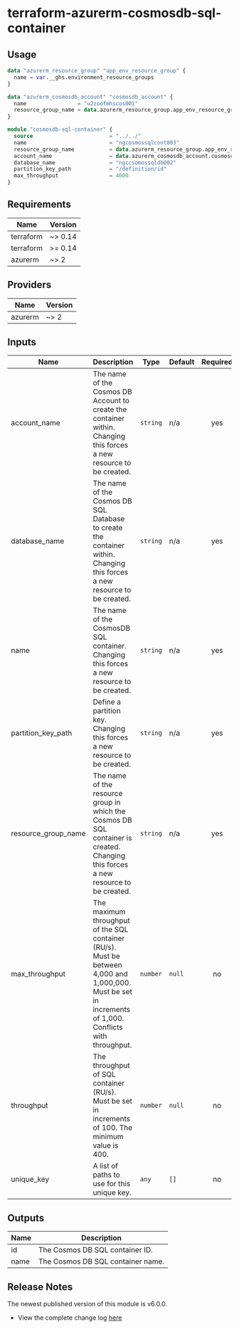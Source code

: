 # terraform-azurerm-cosmosdb-sql-container

## Usage
``` terraform
data "azurerm_resource_group" "app_env_resource_group" {
  name = var.__ghs.environment_resource_groups
}

data "azurerm_cosmosdb_account" "cosmosdb_account" {
  name                = "u2zoofmhscos001"
  resource_group_name = data.azurerm_resource_group.app_env_resource_group.name
}

module "cosmosdb-sql-container" {
  source                        = "../../"
  name                          = "ngcosmossqlcont003"
  resource_group_name           = data.azurerm_resource_group.app_env_resource_group.name
  account_name                  = data.azurerm_cosmosdb_account.cosmosdb_account.name
  database_name                 = "ngccsomossqldb002" 
  partition_key_path            = "/definition/id"
  max_throughput                = 4000
}

```

## Requirements

| Name | Version |
|------|---------|
| terraform | ~> 0.14 |
| terraform | >= 0.14 |
| azurerm | ~> 2 |

## Providers

| Name | Version |
|------|---------|
| azurerm | ~> 2 |

## Inputs

| Name | Description | Type | Default | Required |
|------|-------------|------|---------|:--------:|
| account\_name | The name of the Cosmos DB Account to create the container within. Changing this forces a new resource to be created. | `string` | n/a | yes |
| database\_name | The name of the Cosmos DB SQL Database to create the container within. Changing this forces a new resource to be created. | `string` | n/a | yes |
| name | The name of the CosmosDB SQL container. Changing this forces a new resource to be created. | `string` | n/a | yes |
| partition\_key\_path | Define a partition key. Changing this forces a new resource to be created. | `string` | n/a | yes |
| resource\_group\_name | The name of the resource group in which the Cosmos DB SQL container is created. Changing this forces a new resource to be created. | `string` | n/a | yes |
| max\_throughput | The maximum throughput of the SQL container (RU/s). Must be between 4,000 and 1,000,000. Must be set in increments of 1,000. Conflicts with throughput. | `number` | `null` | no |
| throughput | The throughput of SQL container (RU/s). Must be set in increments of 100. The minimum value is 400. | `number` | `null` | no |
| unique\_key | A list of paths to use for this unique key. | `any` | `[]` | no |

## Outputs

| Name | Description |
|------|-------------|
| id | The Cosmos DB SQL container ID. |
| name | The Cosmos DB SQL container name. |

## Release Notes

The newest published version of this module is v6.0.0.

- View the complete change log [here](./changelog.md)
